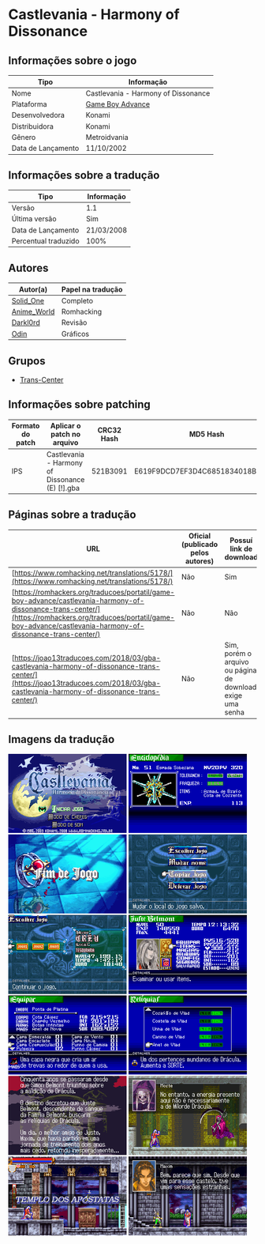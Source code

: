 # Castlevania - Harmony of Dissonance

## Informações sobre o jogo

| Tipo | Informação |
| ----------- | ----------- |
| Nome | Castlevania \- Harmony of Dissonance |
| Plataforma | [Game Boy Advance](../) |
| Desenvolvedora | Konami |
| Distribuidora | Konami |
| Gênero | Metroidvania |
| Data de Lançamento | 11/10/2002 |

## Informações sobre a tradução

| Tipo | Informação |
| ----------- | ----------- |
| Versão | 1\.1 |
| Última versão | Sim |
| Data de Lançamento | 21/03/2008 |
| Percentual traduzido | 100% |

## Autores

| Autor(a) | Papel na tradução |
| ----------- | ----------- |
| [Solid\_One](../../../autores/solid_one/) | Completo |
| [Anime\_World](../../../autores/anime_world/) | Romhacking |
| [Darkl0rd](../../../autores/darkl0rd/) | Revisão |
| [Odin](../../../autores/odin/) | Gráficos |

## Grupos

* [Trans\-Center](../../../grupos/trans-center/)

## Informações sobre patching

| Formato do patch | Aplicar o patch no arquivo | CRC32 Hash | MD5 Hash |
| ----------- | ----------- | ----------- | ----------- |
| IPS | Castlevania \- Harmony of Dissonance \(E\) \[\!\]\.gba | 521B3091 | E619F9DCD7EF3D4C6851834018B139BD |

## Páginas sobre a tradução

| URL | Oficial (publicado pelos autores) | Possuí link de download |
| ----------- | ----------- | ----------- |
| [https://www.romhacking.net/translations/5178/](https://www.romhacking.net/translations/5178/) | Não | Sim |
| [https://romhackers.org/traducoes/portatil/game-boy-advance/castlevania-harmony-of-dissonance-trans-center/](https://romhackers.org/traducoes/portatil/game-boy-advance/castlevania-harmony-of-dissonance-trans-center/) | Não | Não |
| [https://joao13traducoes.com/2018/03/gba-castlevania-harmony-of-dissonance-trans-center/](https://joao13traducoes.com/2018/03/gba-castlevania-harmony-of-dissonance-trans-center/) | Não | Sim, porém o arquivo ou página de download exige uma senha |

## Imagens da tradução

![Imagem de exemplo da tradução 1](1.png)
![Imagem de exemplo da tradução 2](10.png)
![Imagem de exemplo da tradução 3](11.png)
![Imagem de exemplo da tradução 4](12.png)
![Imagem de exemplo da tradução 5](2.png)
![Imagem de exemplo da tradução 6](3.png)
![Imagem de exemplo da tradução 7](4.png)
![Imagem de exemplo da tradução 8](5.png)
![Imagem de exemplo da tradução 9](6.png)
![Imagem de exemplo da tradução 10](7.png)
![Imagem de exemplo da tradução 11](8.png)
![Imagem de exemplo da tradução 12](9.png)